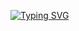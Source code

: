 [![Typing SVG](https://readme-typing-svg.demolab.com?font=Jura&pause=1000&color=A6D296&width=435&lines=%D1%8F+%D1%87%D1%91+%D0%BF%D0%BE%D1%85%D0%BE%D0%B6+%D0%BD%D0%B0+%D0%BF%D1%80%D0%BE%D0%B3%D1%80%D0%B0%D0%BC%D0%BC%D0%B8%D1%81%D1%82%D0%B0)](https://git.io/typing-svg)
